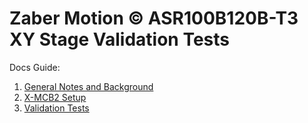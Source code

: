 # Zaber Motion © ASR100B120B-T3 XY Stage Validation Tests 

Docs Guide:
1. [General Notes and Background](docs/zaber_general.md)
2. [X-MCB2 Setup](docs/setup.md)
3. [Validation Tests](docs/tests.md)